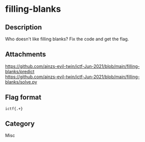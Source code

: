 # filling-blanks

## Description

Who doesn't like filling blanks? Fix the code and get the flag.  

## Attachments
 
https://github.com/ainzs-evil-twin/ictf-Jun-2021/blob/main/filling-blanks/predict  
https://github.com/ainzs-evil-twin/ictf-Jun-2021/blob/main/filling-blanks/solve.py  

## Flag format

`ictf{.+}`  

## Category

Misc
